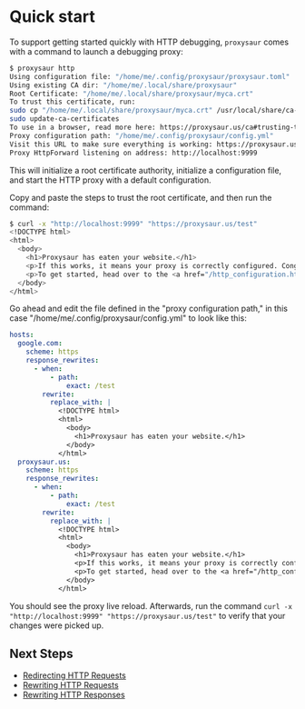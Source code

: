 # Quick start

To support getting started quickly with HTTP debugging, `proxysaur` comes with a command to launch a debugging proxy:

```bash
$ proxysaur http
Using configuration file: "/home/me/.config/proxysaur/proxysaur.toml"
Using existing CA dir: "/home/me/.local/share/proxysaur"
Root Certificate: "/home/me/.local/share/proxysaur/myca.crt"
To trust this certificate, run:
sudo cp "/home/me/.local/share/proxysaur/myca.crt" /usr/local/share/ca-certificates/extra
sudo update-ca-certificates
To use in a browser, read more here: https://proxysaur.us/ca#trusting-the-root-certificate-in-your-browser
Proxy configuration path: "/home/me/.config/proxysaur/config.yml"
Visit this URL to make sure everything is working: https://proxysaur.us/test
Proxy HttpForward listening on address: http://localhost:9999
```

This will initialize a root certificate authority, initialize a configuration file, and start the HTTP proxy with a default configuration.

Copy and paste the steps to trust the root certificate, and then run the command:

```bash
$ curl -x "http://localhost:9999" "https://proxysaur.us/test"
<!DOCTYPE html>
<html>
  <body>
    <h1>Proxysaur has eaten your website.</h1>
    <p>If this works, it means your proxy is correctly configured. Congratulations!</p>
    <p>To get started, head over to the <a href="/http_configuration.html#configure-the-forward-proxy">configuration docs page.</a></p>
  </body>
</html>
```

Go ahead and edit the file defined in the "proxy configuration path," in this case "/home/me/.config/proxysaur/config.yml" to look like this:

```yaml
hosts:
  google.com:
    scheme: https
    response_rewrites:
      - when:
          - path:
              exact: /test
        rewrite:
          replace_with: |
            <!DOCTYPE html>
            <html>
              <body>
                <h1>Proxysaur has eaten your website.</h1>
              </body>
            </html>
  proxysaur.us:
    scheme: https
    response_rewrites:
      - when:
          - path:
              exact: /test
        rewrite:
          replace_with: |
            <!DOCTYPE html>
            <html>
              <body>
                <h1>Proxysaur has eaten your website.</h1>
                <p>If this works, it means your proxy is correctly configured. Congratulations!</p>
                <p>To get started, head over to the <a href="/http_configuration.html#configure-the-forward-proxy">configuration docs page.</a></p>
              </body>
            </html>
```

You should see the proxy live reload. Afterwards, run the command `curl -x "http://localhost:9999" "https://proxysaur.us/test"` to verify that your changes were picked up.

## Next Steps

- [Redirecting HTTP Requests](./http_redirection.md)
- [Rewriting HTTP Requests](./http_rewriting.md)
- [Rewriting HTTP Responses](./http_response_rewriting.md)